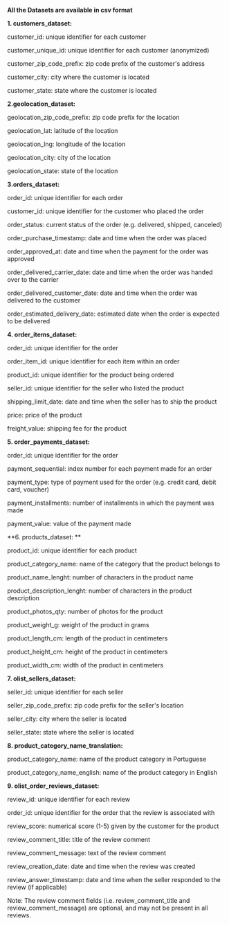 **All the Datasets are available in csv format**


**1. customers_dataset:**

customer_id: unique identifier for each customer

customer_unique_id: unique identifier for each customer (anonymized)

customer_zip_code_prefix: zip code prefix of the customer's address

customer_city: city where the customer is located

customer_state: state where the customer is located


**2.geolocation_dataset:**

geolocation_zip_code_prefix: zip code prefix for the location

geolocation_lat: latitude of the location

geolocation_lng: longitude of the location

geolocation_city: city of the location

geolocation_state: state of the location


**3.orders_dataset:**

order_id: unique identifier for each order

customer_id: unique identifier for the customer who placed the order

order_status: current status of the order (e.g. delivered, shipped, canceled)

order_purchase_timestamp: date and time when the order was placed

order_approved_at: date and time when the payment for the order was approved

order_delivered_carrier_date: date and time when the order was handed over to the carrier

order_delivered_customer_date: date and time when the order was delivered to the customer

order_estimated_delivery_date: estimated date when the order is expected to be delivered


**4. order_items_dataset:**

order_id: unique identifier for the order

order_item_id: unique identifier for each item within an order

product_id: unique identifier for the product being ordered

seller_id: unique identifier for the seller who listed the product

shipping_limit_date: date and time when the seller has to ship the product

price: price of the product

freight_value: shipping fee for the product


**5. order_payments_dataset:**

order_id: unique identifier for the order

payment_sequential: index number for each payment made for an order


payment_type: type of payment used for the order (e.g. credit card, debit card, voucher)

payment_installments: number of installments in which the payment was made

payment_value: value of the payment made


**6. products_dataset: **

product_id: unique identifier for each product

product_category_name: name of the category that the product belongs to


product_name_lenght: number of characters in the product name

product_description_lenght: number of characters in the product description

product_photos_qty: number of photos for the product

product_weight_g: weight of the product in grams

product_length_cm: length of the product in centimeters

product_height_cm: height of the product in centimeters

product_width_cm: width of the product in centimeters


**7. olist_sellers_dataset:**

seller_id: unique identifier for each seller

seller_zip_code_prefix: zip code prefix for the seller's location


seller_city: city where the seller is located

seller_state: state where the seller is located


**8. product_category_name_translation:**

product_category_name: name of the product category in Portuguese

product_category_name_english: name of the product category in English


**9. olist_order_reviews_dataset:**

review_id: unique identifier for each review

order_id: unique identifier for the order that the review is associated with

review_score: numerical score (1-5) given by the customer for the product

review_comment_title: title of the review comment

review_comment_message: text of the review comment


review_creation_date: date and time when the review was created

review_answer_timestamp: date and time when the seller responded to the review (if
applicable)



Note: The review comment fields (i.e. review_comment_title and review_comment_message)
are optional, and may not be present in all reviews.

